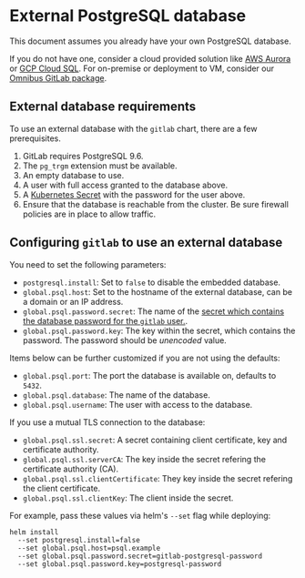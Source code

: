 # External PostgreSQL database

This document assumes you already have your own PostgreSQL database.

If you do not have one, consider a cloud provided solution like [AWS Aurora](https://aws.amazon.com/rds/aurora/) or [GCP Cloud SQL](https://cloud.google.com/sql/). For on-premise or deployment to VM, consider our [Omnibus GitLab package](./external-omnibus-psql.md).

## External database requirements

To use an external database with the `gitlab` chart, there are a few prerequisites.

1. GitLab requires PostgreSQL 9.6.
1. The `pg_trgm` extension must be available.
1. An empty database to use.
1. A user with full access granted to the database above.
1. A [Kubernetes Secret](https://kubernetes.io/docs/concepts/configuration/secret/) with the password for the user above.
1. Ensure that the database is reachable from the cluster. Be sure firewall policies are in place to allow traffic.

## Configuring `gitlab` to use an external database

You need to set the following parameters:

* `postgresql.install`: Set to `false` to disable the embedded database.
* `global.psql.host`: Set to the hostname of the external database, can be a domain or an IP address.
* `global.psql.password.secret`: The name of the [secret which contains the database password for the `gitlab` user.](../../installation/secrets.md#postgresql-password).
* `global.psql.password.key`: The key within the secret, which contains the password. The password should be *unencoded* value.

Items below can be further customized if you are not using the defaults:

* `global.psql.port`: The port the database is available on, defaults to `5432`.
* `global.psql.database`: The name of the database.
* `global.psql.username`: The user with access to the database.

If you use a mutual TLS connection to the database:

* `global.psql.ssl.secret`: A secret containing client certificate, key and certificate authority.
* `global.psql.ssl.serverCA`: The key inside the secret refering the certificate authority (CA).
* `global.psql.ssl.clientCertificate`: They key inside the secret refering the client certificate.
* `global.psql.ssl.clientKey`: The client inside the secret.

For example, pass these values via helm's `--set` flag while deploying:

```
helm install
  --set postgresql.install=false
  --set global.psql.host=psql.example
  --set global.psql.password.secret=gitlab-postgresql-password
  --set global.psql.password.key=postgresql-password
```
